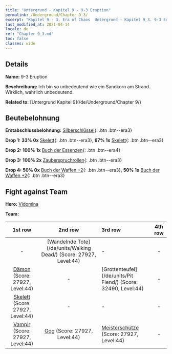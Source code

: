 ```yaml
---
title: "Untergrund - Kapitel 9 - 9-3 Eruption"
permalink: /Underground/Chapter 9_3/
excerpt: "Kapitel 9 - 3. Era of Chaos  Untergrund - Kapitel 9_3. 9-3 Eruption"
last_modified_at: 2021-04-14
locale: de
ref: "Chapter 9_3.md"
toc: false
classes: wide
---
```


## Details

 **Name:** 9-3 Eruption

 **Beschreibung:** Ich bin so unbedeutend wie ein Sandkorn am Strand. Wirklich, wahrlich unbedeutend.

 **Related to:** [Untergrund Kapitel 9](/de/Underground/Chapter 9/)

## Beutebelohnung

 **Erstabschlussbelohnung:** [Silberschlüssel](/de/Items/con_693/){: .btn .btn--era3}

 **Drop 1:** **33% 0x** [Skelett](/de/Items/unt_208/){: .btn .btn--era3}, **67% 1x** [Skelett](/de/Items/unt_208/){: .btn .btn--era3}

 **Drop 2:** **100% 1x** [Buch der Essenzen](/de/Items/mat_39/){: .btn .btn--era4}

 **Drop 3:** **100% 2x** [Zauberspruchrollen](/de/Items/con_694/){: .btn .btn--era3}

 **Drop 4:** **50% 0x** [Buch der Waffen +2](/de/Items/mat_32/){: .btn .btn--era3}, **50% 1x** [Buch der Waffen +2](/de/Items/mat_32/){: .btn .btn--era3}


## Fight against Team
 **Hero:** [Vidomina](/de/heroes/Vidomina/)

 **Team:**


  | 1st row | 2nd row | 3rd row | 4th row |
  |:----:|:----:|:----|:----:|
  | - | [Wandelnde Tote](/de/units/Walking Dead/) (Score: 27927, Level:44)  | - | - |
  | [Dämon](/de/units/Demon/) (Score: 27927, Level:44)  | - | [Grottenteufel](/de/units/Pit Fiend/) (Score: 32490, Level:44)  | - |
  | [Skelett](/de/units/Skeleton/) (Score: 27927, Level:44)  | - | - | - |
  | [Vampir](/de/units/Vampire/) (Score: 27927, Level:44)  | [Gog](/de/units/Gog/) (Score: 27927, Level:44)  | [Meisterschütze](/de/units/Sharpshooter/) (Score: 27927, Level:44)  | - |


